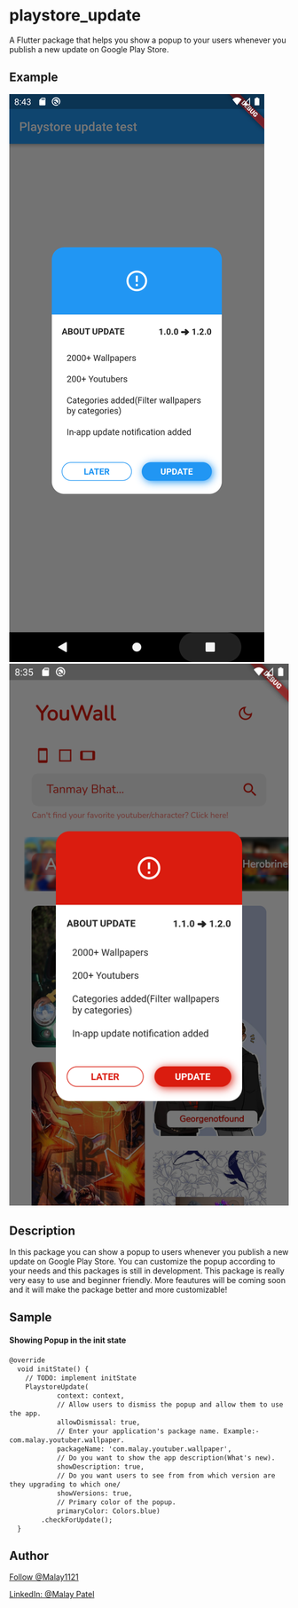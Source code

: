 <!--
This README describes the package. If you publish this package to pub.dev,
this README's contents appear on the landing page for your package.

For information about how to write a good package README, see the guide for
[writing package pages](https://dart.dev/guides/libraries/writing-package-pages).

For general information about developing packages, see the Dart guide for
[creating packages](https://dart.dev/guides/libraries/create-library-packages)
and the Flutter guide for
[developing packages and plugins](https://flutter.dev/developing-packages).
-->

# playstore_update

A Flutter package that helps you show a popup to your users whenever you publish a new update on Google Play Store.

## Example

![](screenshots/s1.png)
![](screenshots/s2.png)

## Description

In this package you can show a popup to users whenever you publish a new update on Google Play Store. You can customize the popup according to your needs and this packages is still in development. This package is really very easy to use and beginner friendly. More feautures will be coming soon and it will make the package better and more customizable!

## Sample

#### Showing Popup in the init state

```
@override
  void initState() {
    // TODO: implement initState
    PlaystoreUpdate(
            context: context,
            // Allow users to dismiss the popup and allow them to use the app.
            allowDismissal: true,
            // Enter your application's package name. Example:- com.malay.youtuber.wallpaper.
            packageName: 'com.malay.youtuber.wallpaper',
            // Do you want to show the app description(What's new).
            showDescription: true,
            // Do you want users to see from from which version are they upgrading to which one/
            showVersions: true,
            // Primary color of the popup.
            primaryColor: Colors.blue)
        .checkForUpdate();
  }
```



## Author

<a class="github-button" href="https://github.com/Malay1121" aria-label="Follow @Malay1121 on GitHub">Follow @Malay1121</a>

<a class="github-button" href="https://www.linkedin.com/malay-patel-dev/" aria-label="LinkedIn: malay-patel-dev">LinkedIn: @Malay Patel</a>

